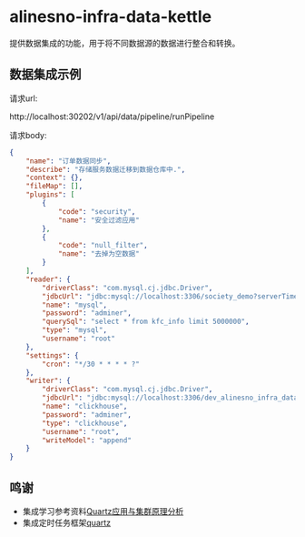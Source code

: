 # alinesno-infra-data-kettle
提供数据集成的功能，用于将不同数据源的数据进行整合和转换。

## 数据集成示例

请求url:

http://localhost:30202/v1/api/data/pipeline/runPipeline

请求body: 

```json
{
    "name": "订单数据同步",
    "describe": "存储服务数据迁移到数据仓库中.",
    "context": {},
    "fileMap": [],
    "plugins": [
        {
            "code": "security",
            "name": "安全过滤应用"
        },
        {
            "code": "null_filter",
            "name": "去掉为空数据"
        }
    ],
    "reader": {
        "driverClass": "com.mysql.cj.jdbc.Driver",
        "jdbcUrl": "jdbc:mysql://localhost:3306/society_demo?serverTimezone=GMT%2B8&zeroDateTimeBehavior=CONVERT_TO_NULL",
        "name": "mysql",
        "password": "adminer",
        "querySql": "select * from kfc_info limit 5000000",
        "type": "mysql",
        "username": "root"
    },
    "settings": {
        "cron": "*/30 * * * * ?"
    },
    "writer": {
        "driverClass": "com.mysql.cj.jdbc.Driver",
        "jdbcUrl": "jdbc:mysql://localhost:3306/dev_alinesno_infra_data_pipeline_v100?serverTimezone=GMT%2B8&zeroDateTimeBehavior=CONVERT_TO_NULL",
        "name": "clickhouse",
        "password": "adminer",
        "type": "clickhouse",
        "username": "root",
        "writeModel": "append"
    }
}
```

## 鸣谢

- 集成学习参考资料[Quartz应用与集群原理分析](https://tech.meituan.com/2014/08/31/mt-crm-quartz.html)
- 集成定时任务框架[quartz](https://github.com/kagkarlsson/db-scheduler)